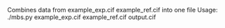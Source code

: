 Combines data from example_exp.cif example_ref.cif into one file
Usage: ./mbs.py example_exp.cif example_ref.cif output.cif

